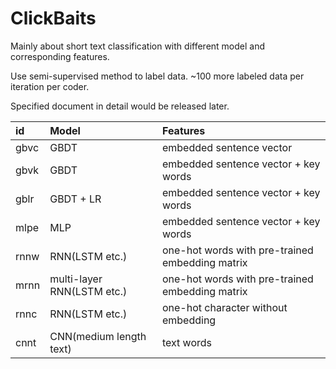 # ClickBaits

Mainly about short text classification with different model and corresponding features.

Use semi-supervised method to label data. ~100 more labeled data per iteration per coder.

Specified document in detail would be released later.

| id   | Model                      | Features                                 |
| :--- | :------------------------- | :--------------------------------------- |
| gbvc | GBDT                       | embedded sentence vector                 |
| gbvk | GBDT                       | embedded sentence vector + key words     |
| gblr | GBDT + LR                  | embedded sentence vector + key words     |
| mlpe | MLP                        | embedded sentence vector + key words     |
| rnnw | RNN(LSTM etc.)             | one-hot words with pre-trained embedding matrix |
| mrnn | multi-layer RNN(LSTM etc.) | one-hot words with pre-trained embedding matrix |
| rnnc | RNN(LSTM etc.)             | one-hot character without embedding      |
| cnnt | CNN(medium length text)    | text words                               |

